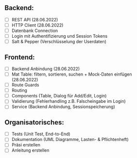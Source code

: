 ## Backend:

- [ ] REST API (28.06.2022)
- [ ] HTTP Client (28.06.2022)
- [ ] Datenbank Connection
- [ ] Login mit Authentifizierung und Session Tokens
- [ ] Salt & Pepper (Verschlüsselung der Userdaten)

## Frontend:

- [ ] Backend Anbindung (28.06.2022)
- [ ] Mat Table: filtern, sortieren, suchen + Mock-Daten einfügen (28.06.2022)
- [ ] Route Guards
- [ ] Routing
- [ ] Components (Table, Dialog für Add/Edit, Login)
- [ ] Validierung (Fehlerhandling z.B. Falscheingabe im Login)
- [ ] Service (Backend Anbindung, Sessionspeicherung)

## Organisatorisches:

- [ ] Tests (Unit Test, End-to-End)
- [ ] Dokumentation (UML Diagramme, Lasten- & Pflichtenheft)
- [ ] Präsi erstellen
- [ ] Anleitung erstellen

